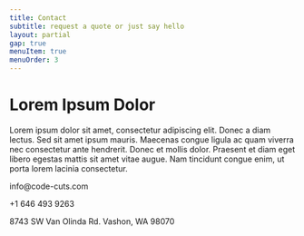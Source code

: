 ```yaml
---
title: Contact
subtitle: request a quote or just say hello
layout: partial
gap: true
menuItem: true
menuOrder: 3
---
```

# Lorem Ipsum Dolor

Lorem ipsum dolor sit amet, consectetur adipiscing elit. Donec a diam lectus. Sed sit amet ipsum mauris. Maecenas congue ligula ac quam viverra nec consectetur ante hendrerit. Donec et mollis dolor. Praesent et diam eget libero egestas mattis sit amet vitae augue. Nam tincidunt congue enim, ut porta lorem lacinia consectetur.

<div class="email">info@code-cuts.com</div>

+1 646 493 9263

8743 SW Van Olinda Rd.
Vashon, WA 98070